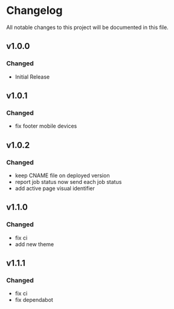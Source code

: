 # Changelog

All notable changes to this project will be documented in this file.

## v1.0.0

### Changed

- Initial Release

## v1.0.1

### Changed

- fix footer mobile devices

## v1.0.2

### Changed

- keep CNAME file on deployed version
- report job status now send each job status
- add active page visual identifier

## v1.1.0

### Changed

- fix ci
- add new theme

## v1.1.1

### Changed

- fix ci
- fix dependabot

